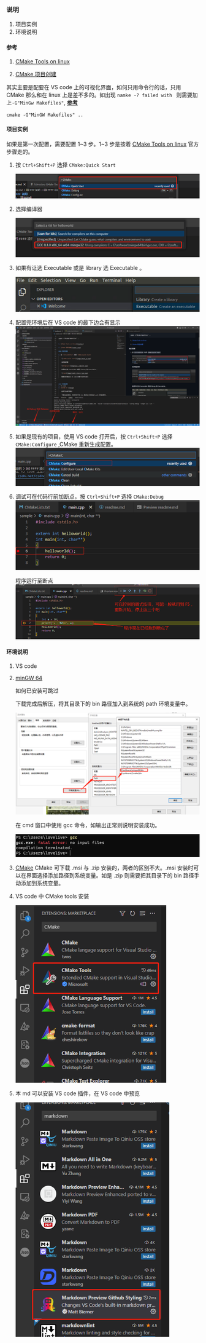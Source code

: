 ### 说明
1. 项目实例
2. 环境说明

#### 参考

1. [CMake Tools on linux][cmakeqs]
    
2. [CMake 项目创建][cmake canp]

其实主要是配要在 VS code 上的可视化界面，如何只用命令行的话，只用 CMake 那么和在 linux 上是差不多的。如出现 ```namke -? failed with ``` 则需要加上```-G"MinGw Makefiles"```, **[参考](https://blog.csdn.net/csdndulala/article/details/121390778)**

```
cmake -G"MinGW Makefiles" ..
```

#### 项目实例

如果是第一次配置，需要配置 1~3 步。1~3 步是按着 [CMake Tools on linux][cmakeqs] 官方步骤走的。

1. 按 `Ctrl+Shift+P` 选择 `CMake:Quick Start` 

    ![cmake quick start](image/cmask_qs.png)

2. 选择编译器

    ![mingw gcc](image/gcc_compiler.png)

3. 如果有让选 Executable 或是 library 选 Executable 。

    ![type](image/cmake-choose-type.png)

4. 配置完环境后在 VS code 的最下边会有显示
    ![vs_code](image/vs_code_%E7%BC%96%E8%AF%91%E6%98%BE%E7%A4%BA.png)

5. 如果是现有的项目，使用 VS code 打开后，按 `Ctrl+Shift+P` 选择 `CMake:Configure` ,CMake 重新生成配置。
    ![configure](image/configure.png)

6. 调试可在代码行前加断点，按 `Ctrl+Shift+P` 选择 `CMake:Debug` 
    ![debug set](image/debug.png)
    
    程序运行至断点
    ![breakpoint](image/breakpoint.png)


#### 环境说明
1. VS code  
2. [minGW 64 ][mingw]

    如何已安装可跳过

    下载完成后解压，将其目录下的 bin 路径加入到系统的 path 环境变量中。
    
    ![minGW 安装](image/%E5%BE%AE%E4%BF%A1%E5%9B%BE%E7%89%87_20230501221807.png)

    在 cmd 窗口中使用 gcc 命令，如输出正常则说明安装成功。

    ![gcc 命令](image/gcc_cmd.png)


3. [CMake][cmake]
    CMake 可下载 .msi 与 .zip 安装的，两者的区别不大。.msi 安装时可以在界面选择添加路径到系统变量。如是 .zip 则需要把其目录下的 bin 路径手动添加到系统变量。

4. VS code 中 CMake tools 安装

    ![cmake tools](image/cmake_tools.png)
    
5. 本 md 可以安装 VS code 插件，在 VS code 中预览

    ![md 插件](image/微信图片_20230501222150.png)




[mingw]:[https://github.com/niXman/mingw-builds-binaries/releases/download/12.2.0-rt_v10-rev0/x86_64-12.2.0-release-posix-seh-rt_v10-rev0.7z]
[cmake]:[https://cmake.org/download/]
[cmakeqs]:[https://code.visualstudio.com/docs/cpp/CMake-linux]
[cmake canp]:[https://github.com/microsoft/vscode-cmake-tools/blob/main/docs/how-to.md#create-a-new-project]